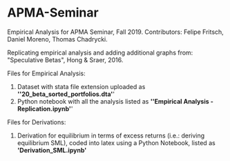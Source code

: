 # APMA-Seminar
Empirical Analysis for APMA Seminar, Fall 2019. Contributors: Felipe Fritsch, Daniel Moreno, Thomas Chadrycki.

Replicating empirical analysis and adding additional graphs from:
"Speculative Betas", Hong & Sraer, 2016.

Files for Empirical Analysis:
1) Dataset with stata file extension uploaded as **''20_beta_sorted_portfolios.dta'**'
2) Python notebook with all the analysis listed as **''Empirical Analysis - Replication.ipynb'**'

Files for Derivations:
1) Derivation for equilibrium in terms of excess returns (i.e.: deriving equilibrium SML), coded into latex using a Python Notebook, listed as **'Derivation_SML.ipynb'**
